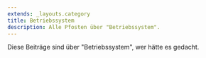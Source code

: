 ```yaml
---
extends: _layouts.category
title: Betriebssystem
description: Alle Pfosten über "Betriebssystem".
---
```

          
Diese Beiträge sind über "Betriebssystem", wer hätte es gedacht.
          